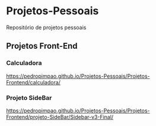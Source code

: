 # Projetos-Pessoais
 Repositório de projetos pessoais

## Projetos Front-End

### Calculadora
 https://pedropimpao.github.io/Projetos-Pessoais/Projetos-Frontend/calculadora/

### Projeto SideBar
 https://pedropimpao.github.io/Projetos-Pessoais/Projetos-Frontend/projeto-SideBar/Sidebar-v3-Final/
